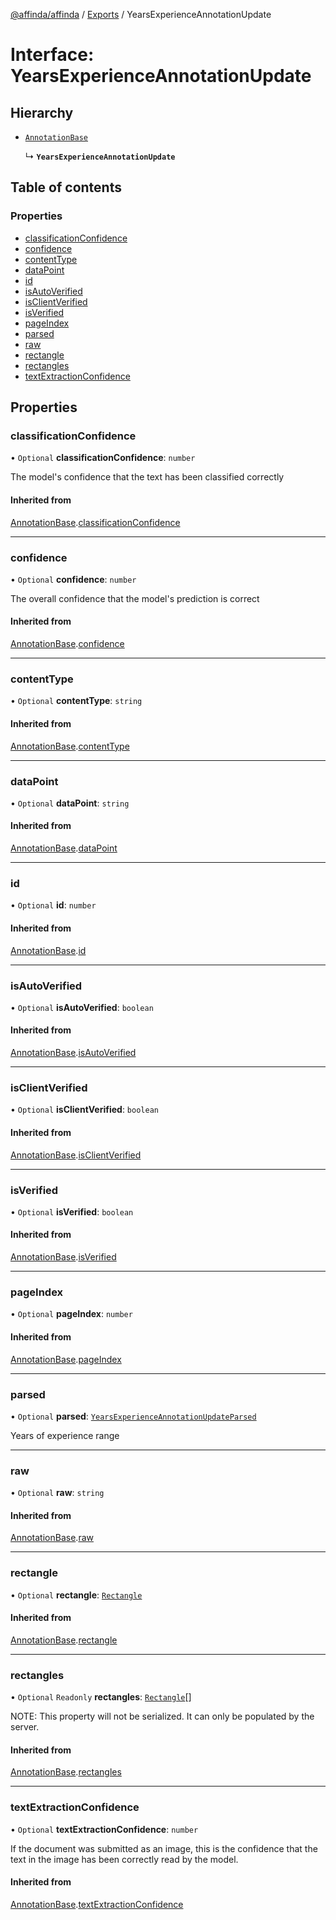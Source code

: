 [@affinda/affinda](../README.md) / [Exports](../modules.md) / YearsExperienceAnnotationUpdate

# Interface: YearsExperienceAnnotationUpdate

## Hierarchy

- [`AnnotationBase`](AnnotationBase.md)

  ↳ **`YearsExperienceAnnotationUpdate`**

## Table of contents

### Properties

- [classificationConfidence](YearsExperienceAnnotationUpdate.md#classificationconfidence)
- [confidence](YearsExperienceAnnotationUpdate.md#confidence)
- [contentType](YearsExperienceAnnotationUpdate.md#contenttype)
- [dataPoint](YearsExperienceAnnotationUpdate.md#datapoint)
- [id](YearsExperienceAnnotationUpdate.md#id)
- [isAutoVerified](YearsExperienceAnnotationUpdate.md#isautoverified)
- [isClientVerified](YearsExperienceAnnotationUpdate.md#isclientverified)
- [isVerified](YearsExperienceAnnotationUpdate.md#isverified)
- [pageIndex](YearsExperienceAnnotationUpdate.md#pageindex)
- [parsed](YearsExperienceAnnotationUpdate.md#parsed)
- [raw](YearsExperienceAnnotationUpdate.md#raw)
- [rectangle](YearsExperienceAnnotationUpdate.md#rectangle)
- [rectangles](YearsExperienceAnnotationUpdate.md#rectangles)
- [textExtractionConfidence](YearsExperienceAnnotationUpdate.md#textextractionconfidence)

## Properties

### classificationConfidence

• `Optional` **classificationConfidence**: `number`

The model's confidence that the text has been classified correctly

#### Inherited from

[AnnotationBase](AnnotationBase.md).[classificationConfidence](AnnotationBase.md#classificationconfidence)

___

### confidence

• `Optional` **confidence**: `number`

The overall confidence that the model's prediction is correct

#### Inherited from

[AnnotationBase](AnnotationBase.md).[confidence](AnnotationBase.md#confidence)

___

### contentType

• `Optional` **contentType**: `string`

#### Inherited from

[AnnotationBase](AnnotationBase.md).[contentType](AnnotationBase.md#contenttype)

___

### dataPoint

• `Optional` **dataPoint**: `string`

#### Inherited from

[AnnotationBase](AnnotationBase.md).[dataPoint](AnnotationBase.md#datapoint)

___

### id

• `Optional` **id**: `number`

#### Inherited from

[AnnotationBase](AnnotationBase.md).[id](AnnotationBase.md#id)

___

### isAutoVerified

• `Optional` **isAutoVerified**: `boolean`

#### Inherited from

[AnnotationBase](AnnotationBase.md).[isAutoVerified](AnnotationBase.md#isautoverified)

___

### isClientVerified

• `Optional` **isClientVerified**: `boolean`

#### Inherited from

[AnnotationBase](AnnotationBase.md).[isClientVerified](AnnotationBase.md#isclientverified)

___

### isVerified

• `Optional` **isVerified**: `boolean`

#### Inherited from

[AnnotationBase](AnnotationBase.md).[isVerified](AnnotationBase.md#isverified)

___

### pageIndex

• `Optional` **pageIndex**: `number`

#### Inherited from

[AnnotationBase](AnnotationBase.md).[pageIndex](AnnotationBase.md#pageindex)

___

### parsed

• `Optional` **parsed**: [`YearsExperienceAnnotationUpdateParsed`](YearsExperienceAnnotationUpdateParsed.md)

Years of experience range

___

### raw

• `Optional` **raw**: `string`

#### Inherited from

[AnnotationBase](AnnotationBase.md).[raw](AnnotationBase.md#raw)

___

### rectangle

• `Optional` **rectangle**: [`Rectangle`](Rectangle.md)

#### Inherited from

[AnnotationBase](AnnotationBase.md).[rectangle](AnnotationBase.md#rectangle)

___

### rectangles

• `Optional` `Readonly` **rectangles**: [`Rectangle`](Rectangle.md)[]

NOTE: This property will not be serialized. It can only be populated by the server.

#### Inherited from

[AnnotationBase](AnnotationBase.md).[rectangles](AnnotationBase.md#rectangles)

___

### textExtractionConfidence

• `Optional` **textExtractionConfidence**: `number`

If the document was submitted as an image, this is the confidence that the text in the image has been correctly read by the model.

#### Inherited from

[AnnotationBase](AnnotationBase.md).[textExtractionConfidence](AnnotationBase.md#textextractionconfidence)
